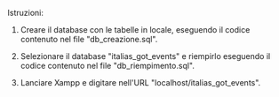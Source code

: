 Istruzioni:

1. Creare il database con le tabelle in locale, eseguendo il codice contenuto nel file "db_creazione.sql".

2. Selezionare il database "italias_got_events" e riempirlo eseguendo il codice contenuto nel file "db_riempimento.sql".

2. Lanciare Xampp e digitare nell'URL "localhost/italias_got_events".